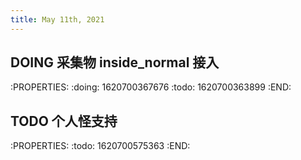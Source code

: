 ```yaml
---
title: May 11th, 2021
---
```


## DOING 采集物 inside_normal 接入
:PROPERTIES:
:doing: 1620700367676
:todo: 1620700363899
:END:
## TODO 个人怪支持
:PROPERTIES:
:todo: 1620700575363
:END:
